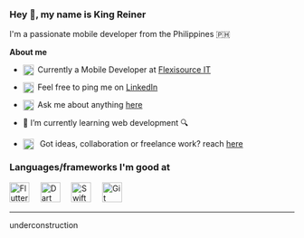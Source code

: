 ### Hey 👋, my name is King Reiner

I'm a passionate mobile developer from the Philippines 🇵🇭

**About me**
- <img align="left" alt="King's currentwork" width="19" src="https://scontent.fmnl4-2.fna.fbcdn.net/v/t39.30808-6/301129160_452697070211179_4507412317997998260_n.png?_nc_cat=106&ccb=1-7&_nc_sid=09cbfe&_nc_ohc=jCYFdipzW60AX9eJWvC&_nc_ht=scontent.fmnl4-2.fna&oh=00_AfDtm9SYSGWb8jdfVPsA2QCIMHW3aZbAeNHJIjIu3ZYGuA&oe=646E63FD" /> &nbsp;Currently a Mobile Developer at [Flexisource IT ](https://flexisourceit.com.au)

- <img align="left" alt="King's LinkedIN" width="19" src="https://raw.githubusercontent.com/peterthehan/peterthehan/master/assets/linkedin.svg" /> &nbsp;Feel free to ping me on [LinkedIn](https://linkedin.com/in/king-reiner-a-360717104)

- <img align="left" alt="King's github" width="19" src="https://github.githubassets.com/images/modules/logos_page/GitHub-Mark.png" /> &nbsp;Ask me about anything [here](https://github.com/kngrnr/kngrnr/issues)
- 🌱 I’m currently learning web development 🔍

- <img align="left" alt="King's email" width="19" src="https://upload.wikimedia.org/wikipedia/commons/thumb/4/4e/Mail_%28iOS%29.svg/2048px-Mail_%28iOS%29.svg.png" /> &nbsp; Got ideas, collaboration or freelance work? reach  [here](mailto:kngrnr@icloud.com)

### Languages/frameworks I'm good at

<a href="https://flutter.dev"><img alt="Flutter" title="Flutter" src="https://storage.googleapis.com/cms-storage-bucket/4fd5520fe28ebf839174.svg" height="35"></a></code>&nbsp;&nbsp;&nbsp;&nbsp; 
<a href="https://dart.dev"><img alt="Dart" title="Dart" src="https://upload.wikimedia.org/wikipedia/commons/7/7e/Dart-logo.png" height="35"></a></code>&nbsp;&nbsp;&nbsp;&nbsp; 
<a href="https://developer.apple.com/swift/"><img alt="Swift iOS" title="Swift iOS" src="https://developer.apple.com/swift/images/swift-og.png" height="35"></a></code>&nbsp;&nbsp;&nbsp;&nbsp; 
<a href="https://git-scm.com"><img alt="Git" title="Git" src="https://git-scm.com/images/logos/downloads/Git-Icon-1788C.png" height="35"></a></code>&nbsp;&nbsp;&nbsp;&nbsp; 
    

*** 
underconstruction
